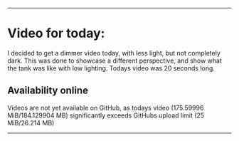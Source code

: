 
***

# Video for today:

I decided to get a dimmer video today, with less light, but not completely dark. This was done to showcase a different perspective, and show what the tank was like with low lighting. Todays video was 20 seconds long.

## Availability online

Videos are not yet available on GitHub, as todays video (175.59996 MiB/184.129904 MB) significantly exceeds GitHubs upload limit (25 MiB/26.214 MB)

***

